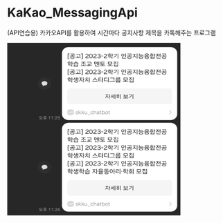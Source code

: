 # KaKao_MessagingApi
(API연습용) 카카오API를 활용하여 시간마다 공지사항 제목을 카톡해주는 프로그램

<img src="./image/KakaoTalk_20231231_015541792.jpg" width="400" height="400"/>
